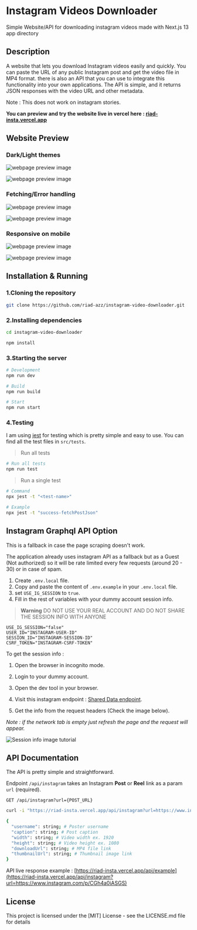 # Instagram Videos Downloader

Simple Website/API for downloading instagram videos made with Next.js 13 app directory

## Description

A website that lets you download Instagram videos easily and quickly. You can paste the URL of any public Instagram post and get the video file in MP4 format. there is also an API that you can use to integrate this functionality into your own applications. The API is simple, and it returns JSON responses with the video URL and other metadata.

Note : This does not work on instagram stories.

**You can preview and try the website live in vercel here : [riad-insta.vercel.app](https://riad-insta.vercel.app/)**

## Website Preview

### Dark/Light themes

![webpage preview image](https://github.com/riad-azz/readme-storage/blob/main/instagram-videos-downloader/sc-01.png?raw=true)

![webpage preview image](https://github.com/riad-azz/readme-storage/blob/main/instagram-videos-downloader/sc-02.png?raw=true)

### Fetching/Error handling

![webpage preview image](https://github.com/riad-azz/readme-storage/blob/main/instagram-videos-downloader/sc-03.png?raw=true)

![webpage preview image](https://github.com/riad-azz/readme-storage/blob/main/instagram-videos-downloader/sc-04.png?raw=true)

### Responsive on mobile

![webpage preview image](https://github.com/riad-azz/readme-storage/blob/main/instagram-videos-downloader/sc-05.png?raw=true)

![webpage preview image](https://github.com/riad-azz/readme-storage/blob/main/instagram-videos-downloader/sc-06.png?raw=true)

## Installation & Running

### 1.Cloning the repository

```bash
git clone https://github.com/riad-azz/instagram-video-downloader.git
```

### 2.Installing dependencies

```bash
cd instagram-video-downloader
```

```bash
npm install
```

### 3.Starting the server

```bash
# Development
npm run dev

# Build
npm run build

# Start
npm run start
```

### 4.Testing

I am using [jest](https://jestjs.io/) for testing which is pretty simple and easy to use. You can find all the test files in `src/tests`.

> Run all tests

```bash
# Run all tests
npm run test
```

> Run a single test

```bash
# Command
npx jest -t "<test-name>"

# Example
npx jest -t "success-fetchPostJson"
```

## Instagram Graphql API Option

This is a fallback in case the page scraping doesn't work.

The application already uses instagram API as a fallback but as a Guest (Not authorized) so it will be rate limited every few requests (around 20 - 30) or in case of spam.

1. Create `.env.local` file.
2. Copy and paste the content of `.env.example` in your `.env.local` file.
3. set `USE_IG_SESSION` to `true`.
4. Fill in the rest of variables with your dummy account session info.

> **Warning**
> DO NOT USE YOUR REAL ACCOUNT AND DO NOT SHARE THE SESSION INFO WITH ANYONE

```env
USE_IG_SESSION="false"
USER_ID="INSTAGRAM-USER-ID"
SESSION_ID="INSTAGRAM-SESSION-ID"
CSRF_TOKEN="INSTAGRAM-CSRF-TOKEN"
```

To get the session info :

1. Open the browser in incognito mode.

2. Login to your dummy account.

3. Open the dev tool in your browser.

4. Visit this instagram endpoint : [Shared Data endpoint](https://www.instagram.com/data/shared_data/).

5. Get the info from the request headers (Check the image below).

_Note : if the network tab is empty just refresh the page and the request will appear._

![Session info image tutorial](https://github.com/riad-azz/readme-storage/blob/main/instagram-videos-downloader/sc-07.png?raw=true)

## API Documentation

The API is pretty simple and straightforward.

Endpoint `/api/instagram` takes an Instagram **Post** or **Reel** link as a param `url` (required).

`GET /api/instagram?url={POST_URL}`

```bash
curl -i "https://riad-insta.vercel.app/api/instagram?url=https://www.instagram.com/p/CGh4a0iASGS"
```

```bash
{
  "username": string; # Poster username
  "caption": string; # Post caption
  "width": string; # Video width ex. 1920
  "height": string; # Video height ex. 1080
  "downloadUrl": string; # MP4 file link
  "thumbnailUrl": string; # Thumbnail image link
}
```

API live response example : [https://riad-insta.vercel.app/api/example](https://riad-insta.vercel.app/api/instagram?url=https://www.instagram.com/p/CGh4a0iASGS)

## License

This project is licensed under the [MIT] License - see the LICENSE.md file for details
